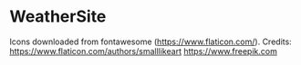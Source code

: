 # WeatherSite

Icons downloaded from fontawesome (https://www.flaticon.com/). 
Credits:
https://www.flaticon.com/authors/smalllikeart
https://www.freepik.com
